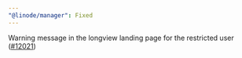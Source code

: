 ```yaml
---
"@linode/manager": Fixed
---
```


Warning message in the longview landing page for the restricted user ([#12021](https://github.com/linode/manager/pull/12021))
